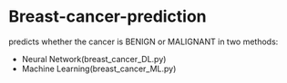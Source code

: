 # Breast-cancer-prediction
predicts whether the cancer is BENIGN or MALIGNANT in two methods:
- Neural Network(breast_cancer_DL.py)
- Machine Learning(breast_cancer_ML.py)
